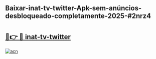 ## Baixar-inat-tv-twitter-Apk-sem-anúncios-desbloqueado-completamente-2025-#2nrz4

# <h2><a href="https://ainizakaria.my?title=inat-tv-twitter&ref=22M">🔗👉 🔴 inat-tv-twitter</a></h2>

[![acn](https://github.com/user-attachments/assets/0f9c940e-d8b0-45ae-aac7-cd30a18b3e1c)](https://ainizakaria.my?title=inat-tv-twitter&ref=22M)


